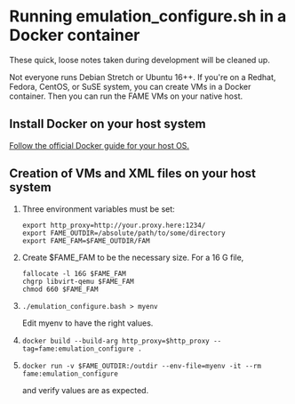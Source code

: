 # Running emulation_configure.sh in a Docker container

These quick, loose notes taken during development will be cleaned up.

Not everyone runs Debian Stretch or Ubuntu 16++.   If you're on a Redhat,
Fedora, CentOS, or SuSE system, you can create VMs in a Docker container.
Then you can run the FAME VMs on your native host.

## Install Docker on your host system

[Follow the official Docker guide for your host OS.](https://docs.docker.com/engine/installation/)

## Creation of VMs and XML files on your host system

1. Three environment variables must be set:

   ```
   export http_proxy=http://your.proxy.here:1234/
   export FAME_OUTDIR=/absolute/path/to/some/directory
   export FAME_FAM=$FAME_OUTDIR/FAM
   ```
   
1. Create $FAME_FAM to be the necessary size.  For a 16 G file,

   ```
   fallocate -l 16G $FAME_FAM
   chgrp libvirt-qemu $FAME_FAM
   chmod 660 $FAME_FAM
   ```

1. ```./emulation_configure.bash > myenv```

   Edit myenv to have the right values.

1. ```docker build --build-arg http_proxy=$http_proxy --tag=fame:emulation_configure .```

1. ```docker run -v $FAME_OUTDIR:/outdir --env-file=myenv -it --rm fame:emulation_configure```

    and verify values are as expected.

